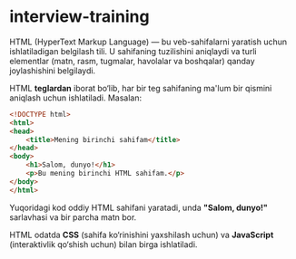 ﻿# interview-training
HTML (HyperText Markup Language) — bu veb-sahifalarni yaratish uchun ishlatiladigan belgilash tili. U sahifaning tuzilishini aniqlaydi va turli elementlar (matn, rasm, tugmalar, havolalar va boshqalar) qanday joylashishini belgilaydi.  

HTML **teglardan** iborat bo‘lib, har bir teg sahifaning ma'lum bir qismini aniqlash uchun ishlatiladi. Masalan:  

```html
<!DOCTYPE html>
<html>
<head>
    <title>Mening birinchi sahifam</title>
</head>
<body>
    <h1>Salom, dunyo!</h1>
    <p>Bu mening birinchi HTML sahifam.</p>
</body>
</html>
```

Yuqoridagi kod oddiy HTML sahifani yaratadi, unda **"Salom, dunyo!"** sarlavhasi va bir parcha matn bor.  

HTML odatda **CSS** (sahifa ko‘rinishini yaxshilash uchun) va **JavaScript** (interaktivlik qo‘shish uchun) bilan birga ishlatiladi.
